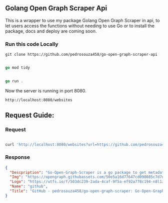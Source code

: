 ## Golang Open Graph Scraper Api

This is a wrapper to use my package Golang Open Graph Scraper in api, to let users access the functions without needing to use Go or to install the package, docs and deploy are coming soon.

### Run this code Locally
```curl
git clone https://github.com/pedrosouza458/go-open-graph-scraper-api
```

```go

go mod tidy

```

```go

go run .

```
Now the server is running in port 8080.
```
http://localhost:8080/websites
```
## Request Guide:

  

### Request

```bash

curl 'http://localhost:8080/websites?url=https://github.com/pedrosouza458/go-open-graph-scraper'

```
### Response

```json
{
  "Descpription": "Go-Open-Graph-Scraper is a go package to get metadata from websites easily, also returning formatted logos and names for any compatible website. - pedrosouza458/go-open-graph-scraper",
  "Img": "https://opengraph.githubassets.com/50e5a16d77647cd090085c7d7daacdac42b22d8109d2095fe22cce2606e345f1/pedrosouza458/go-open-graph-scraper",
  "Logo": "https://utfs.io/f/503dc239-2ada-4caf-9f5a-ef92a778c194-n8l1zp.png",
  "Name": "github",
  "Title": "GitHub - pedrosouza458/go-open-graph-scraper: Go-Open-Graph-Scraper is a go package to get metadata from websites easily, also returning formatted logos and names for any compatible website."
}
```